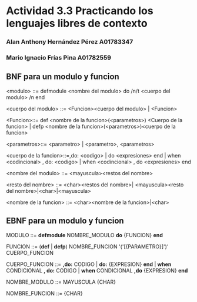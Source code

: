 # Actividad 3.3 Practicando los lenguajes libres de contexto

### Alan Anthony Hernández Pérez A01783347

### Mario Ignacio Frías Pina A01782559

## BNF para un modulo y funcion

&lt;modulo&gt; ::= defmodule &lt;nombre del modulo&gt; do /n/t &lt;cuerpo del modulo&gt; /n end

&lt;cuerpo del modulo&gt; ::= &lt;Funcion&gt;&lt;cuerpo del modulo&gt; | &lt;Funcion&gt;

&lt;Funcion&gt;::= def &lt;nombre de la funcion&gt;(&lt;parametros&gt;) &lt;Cuerpo de la funcion&gt; | defp &lt;nombre de la funcion&gt;(&lt;parametros&gt;)&lt;cuerpo de la funcion&gt;

&lt;parametros&gt;::= &lt;parametro&gt; | &lt;parametro&gt;, &lt;parametros&gt; 

&lt;cuerpo de la funcion&gt;::=,do: &lt;codigo&gt; | do &lt;expresiones&gt; end | when &lt;codincional&gt; , do: &lt;codigo&gt; | when &lt;codincional&gt; , do &lt;expresiones&gt; end

&lt;nombre del modulo&gt; ::=  &lt;mayuscula&gt;&lt;restos del nombre&gt;

&lt;resto del nombre&gt; ::= &lt;char&gt;&lt;restos del nombre&gt;| &lt;mayuscula&gt;&lt;resto del nombre&gt;|&lt;char&gt;|&lt;mayuscula&gt;

&lt;nombre de la funcion&gt; ::=  &lt;char&gt;&lt;nombre de la funcion&gt;|&lt;char&gt;

## EBNF para un modulo y funcion

MODULO ::= **defmodule** NOMBRE_MODULO **do** {FUNCION} **end**

FUNCION ::= (**def** | **defp**) NOMBRE_FUNCION '('[{PARAMETRO}]')' CUERPO_FUNCION

CUERPO_FUNCION ::= **,do:**  CODIGO | **do:** {EXPRESION} **end** | **when** CONDICIONAL **, do:** CODIGO | **when** CONDICIONAL **,do** {EXPRESION} **end**

NOMBRE_MODULO ::= MAYUSCULA {CHAR}

NOMBRE_FUNCION ::= {CHAR}